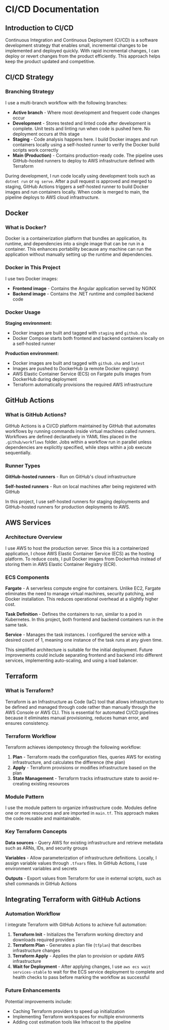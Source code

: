 # CI/CD Documentation

## Introduction to CI/CD

Continuous Integration and Continuous Deployment (CI/CD) is a software development strategy that enables small, incremental changes to be implemented and deployed quickly. With rapid incremental changes, I can deploy or revert changes from the product efficiently. This approach helps keep the product updated and competitive.

## CI/CD Strategy

### Branching Strategy

I use a multi-branch workflow with the following branches:

- **Active branch** - Where most development and frequent code changes occur
- **Development** - Stores tested and linted code after development is complete. Unit tests and linting run when code is pushed here. No deployment occurs at this stage
- **Staging** - Code analysis happens here. I build Docker images and run containers locally using a self-hosted runner to verify the Docker build scripts work correctly
- **Main (Production)** - Contains production-ready code. The pipeline uses GitHub-hosted runners to deploy to AWS infrastructure defined with Terraform

During development, I run code locally using development tools such as `dotnet run` or `ng serve`. After a pull request is approved and merged to staging, GitHub Actions triggers a self-hosted runner to build Docker images and run containers locally. When code is merged to main, the pipeline deploys to AWS cloud infrastructure.

## Docker

### What is Docker?

Docker is a containerization platform that bundles an application, its runtime, and dependencies into a single image that can be run in a container. This enhances portability because any machine can run the application without manually setting up the runtime and dependencies.

### Docker in This Project

I use two Docker images:

- **Frontend image** - Contains the Angular application served by NGINX
- **Backend image** - Contains the .NET runtime and compiled backend code

### Docker Usage

**Staging environment:**
- Docker images are built and tagged with `staging` and `github.sha`
- Docker Compose starts both frontend and backend containers locally on a self-hosted runner

**Production environment:**
- Docker images are built and tagged with `github.sha` and `latest`
- Images are pushed to DockerHub (a remote Docker registry)
- AWS Elastic Container Service (ECS) on Fargate pulls images from DockerHub during deployment
- Terraform automatically provisions the required AWS infrastructure

## GitHub Actions

### What is GitHub Actions?

GitHub Actions is a CI/CD platform maintained by GitHub that automates workflows by running commands inside virtual machines called runners. Workflows are defined declaratively in YAML files placed in the `.github/workflows` folder. Jobs within a workflow run in parallel unless dependencies are explicitly specified, while steps within a job execute sequentially.

### Runner Types

**GitHub-hosted runners** - Run on GitHub's cloud infrastructure

**Self-hosted runners** - Run on local machines after being registered with GitHub

In this project, I use self-hosted runners for staging deployments and GitHub-hosted runners for production deployments to AWS.

## AWS Services

### Architecture Overview

I use AWS to host the production server. Since this is a containerized application, I chose AWS Elastic Container Service (ECS) as the hosting platform. To reduce costs, I pull Docker images from DockerHub instead of storing them in AWS Elastic Container Registry (ECR).

### ECS Components

**Fargate** - A serverless compute engine for containers. Unlike EC2, Fargate eliminates the need to manage virtual machines, security patching, and Docker installation. This reduces operational overhead at a slightly higher cost.

**Task Definition** - Defines the containers to run, similar to a pod in Kubernetes. In this project, both frontend and backend containers run in the same task.

**Service** - Manages the task instances. I configured the service with a desired count of 1, meaning one instance of the task runs at any given time.

This simplified architecture is suitable for the initial deployment. Future improvements could include separating frontend and backend into different services, implementing auto-scaling, and using a load balancer.

## Terraform

### What is Terraform?

Terraform is an Infrastructure as Code (IaC) tool that allows infrastructure to be defined and managed through code rather than manually through the AWS Console or AWS CLI. This is essential for automated CI/CD pipelines because it eliminates manual provisioning, reduces human error, and ensures consistency.

### Terraform Workflow

Terraform achieves idempotency through the following workflow:

1. **Plan** - Terraform reads the configuration files, queries AWS for existing infrastructure, and calculates the difference (the plan)
2. **Apply** - Terraform provisions or modifies infrastructure based on the plan
3. **State Management** - Terraform tracks infrastructure state to avoid re-creating existing resources

### Module Pattern

I use the module pattern to organize infrastructure code. Modules define one or more resources and are imported in `main.tf`. This approach makes the code reusable and maintainable.

### Key Terraform Concepts

**Data sources** - Query AWS for existing infrastructure and retrieve metadata such as ARNs, IDs, and security groups

**Variables** - Allow parameterization of infrastructure definitions. Locally, I assign variable values through `.tfvars` files. In GitHub Actions, I use environment variables and secrets

**Outputs** - Export values from Terraform for use in external scripts, such as shell commands in GitHub Actions

## Integrating Terraform with GitHub Actions

### Automation Workflow

I integrate Terraform with GitHub Actions to achieve full automation:

1. **Terraform Init** - Initializes the Terraform working directory and downloads required providers
2. **Terraform Plan** - Generates a plan file (`tfplan`) that describes infrastructure changes
3. **Terraform Apply** - Applies the plan to provision or update AWS infrastructure
4. **Wait for Deployment** - After applying changes, I use `aws ecs wait services-stable` to wait for the ECS service deployment to complete and health checks to pass before marking the workflow as successful

### Future Enhancements

Potential improvements include:

- Caching Terraform providers to speed up initialization
- Implementing Terraform workspaces for multiple environments
- Adding cost estimation tools like Infracost to the pipeline